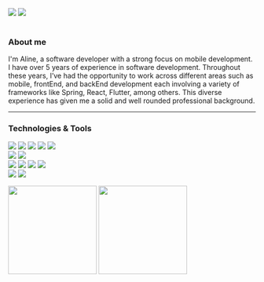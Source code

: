 
<div> 
  <a href = "mailto:alineppradobarbosa@gmail.com"><img src="https://img.shields.io/badge/-Gmail-FF0000?style=for-the-badge&logo=gmail&logoColor=white" target="_blank"></a>
  <a href="www.linkedin.com/in/aline-prado-dev1998" target="_blank"><img src="https://img.shields.io/badge/-LinkedIn-%230077B5?style=for-the-badge&logo=linkedin&logoColor=white" target="_blank"></a> 
</div><br>

### About me
I'm Aline, a software developer with a strong focus on mobile development.
I have over 5 years of experience in software development.
Throughout these years, I’ve had the opportunity to work across different areas such as mobile, frontEnd, and backEnd development each involving a variety of frameworks like Spring, React, Flutter, among others. This diverse experience has given me a solid and well rounded professional background.

---
### Technologies & Tools

![](https://img.shields.io/badge/Code-Flutter-informational?style=flat&logo=flutter&logoColor=white&color=02569B)
![](https://img.shields.io/badge/Code-Dart-informational?style=flat&logo=dart&logoColor=white&color=0175C2)
![](https://img.shields.io/badge/Code-Spring-informational?style=flat&logo=springboot&logoColor=white&color=6DB33F)
![](https://img.shields.io/badge/Code-Angular-informational?style=flat&logo=angular&logoColor=white&color=6DB33F)
![](https://img.shields.io/badge/Code-React-informational?style=flat&logo=react&logoColor=white&color=02569B)
<br>
![](https://img.shields.io/badge/Database-MySql-informational?style=flat&logo=mysql&logoColor=white&color=4479A1)
![](https://img.shields.io/badge/Database-Mongo-informational?style=flat&logo=mongo&logoColor=white&color=47A248)
<br>
![](https://img.shields.io/badge/Tools-Docker-informational?style=flat&logo=docker&logoColor=white&color=2496ED)
![](https://img.shields.io/badge/Tools-Firebase-informational?style=flat&logo=firebase&logoColor=white&color=FFCA28)
![](https://img.shields.io/badge/Cloud-AWS-informational?style=flat&logo=Amazon&logoColor=white&color=FF9900)
![](https://img.shields.io/badge/Tools-kubernetes-informational?style=flat&logo=kubernetes&logoColor=white&color=2496ED)
<br>
![](https://img.shields.io/badge/CI/CD-CodeMagic-informational?style=flat&logo=codemagic&logoColor=white&color=F0F1F5)
![](https://img.shields.io/badge/CI/CD-Fastlane-informational?style=flat&logo=fastlane&logoColor=white&color=00F200)



<div >
  <img height="180em" src="https://github-readme-stats.vercel.app/api?username=alineprado98&show_icons=true&theme=algolia&include_all_commits=true&count_private=true"/>
  <img height="180em" src="https://github-readme-stats.vercel.app/api/top-langs/?username=felipeassis97&layout=compact&langs_count=7&theme=algolia"/>
</div><br>



  
